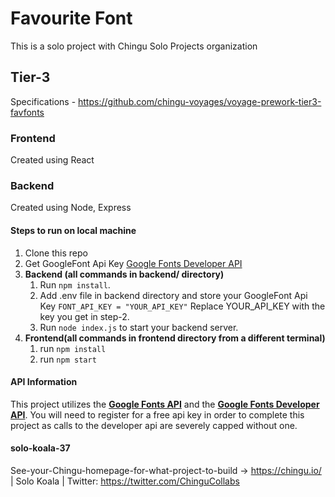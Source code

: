 # Favourite Font
   This is a solo project with Chingu Solo Projects organization

## Tier-3
   Specifications - https://github.com/chingu-voyages/voyage-prework-tier3-favfonts

### Frontend
   Created using React

### Backend
   Created using Node, Express

#### Steps to run on local machine

1. Clone this repo
1. Get GoogleFont Api Key [Google Fonts Developer API](https://developers.google.com/fonts/docs/developer_api)
1. **Backend (all commands in backend/ directory)**
	1. Run  `npm install`.
	1. Add .env file in backend directory and store your GoogleFont Api Key
	   `FONT_API_KEY = "YOUR_API_KEY"` Replace YOUR_API_KEY with the key you get in step-2.
	1. Run `node index.js` to start your backend server.
1. **Frontend(all commands in frontend directory from a different terminal)**
	1.  run `npm install`
	1.  run `npm start`
	

	
#### API Information

This project utilizes the [**Google Fonts API**](https://developers.google.com/fonts/docs/getting_started) and the [**Google Fonts Developer API**](https://developers.google.com/fonts/docs/developer_api). You will need to register for a free api key in order to complete this project as calls to the developer api are severely capped without one.

#### solo-koala-37
See-your-Chingu-homepage-for-what-project-to-build -> https://chingu.io/ | Solo Koala | Twitter: https://twitter.com/ChinguCollabs

